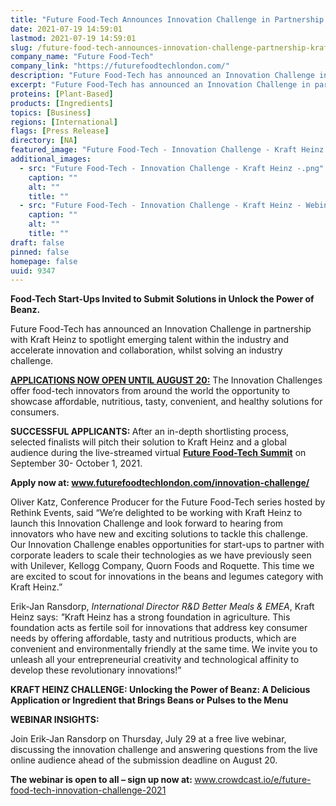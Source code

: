 ```yaml
---
title: "Future Food-Tech Announces Innovation Challenge in Partnership with Kraft Heinz"
date: 2021-07-19 14:59:01
lastmod: 2021-07-19 14:59:01
slug: /future-food-tech-announces-innovation-challenge-partnership-kraft-heinz
company_name: "Future Food-Tech"
company_link: "https://futurefoodtechlondon.com/"
description: "Future Food-Tech has announced an Innovation Challenge in partnership with Kraft Heinz to spotlight emerging talent within the industry and accelerate innovation and collaboration, whilst solving an industry challenge."
excerpt: "Future Food-Tech has announced an Innovation Challenge in partnership with Kraft Heinz to spotlight emerging talent within the industry and accelerate innovation and collaboration, whilst solving an industry challenge."
proteins: [Plant-Based]
products: [Ingredients]
topics: [Business]
regions: [International]
flags: [Press Release]
directory: [NA]
featured_image: "Future Food-Tech - Innovation Challenge - Kraft Heinz -.png"
additional_images:
  - src: "Future Food-Tech - Innovation Challenge - Kraft Heinz -.png"
    caption: ""
    alt: ""
    title: ""
  - src: "Future Food-Tech - Innovation Challenge - Kraft Heinz - Webinar -.png"
    caption: ""
    alt: ""
    title: ""
draft: false
pinned: false
homepage: false
uuid: 9347
---
```

<p><strong>Food-Tech Start-Ups Invited to Submit Solutions in Unlock the Power of Beanz.</strong></p>
<p>Future Food-Tech has announced an Innovation Challenge in partnership with Kraft Heinz to spotlight emerging talent within the industry and accelerate innovation and collaboration, whilst solving an industry challenge.</p>
<p><a href="https://futurefoodtechlondon.com/innovation-challenge/"><strong>APPLICATIONS NOW OPEN UNTIL AUGUST 20:</strong></a> The Innovation Challenges offer food-tech innovators from around the world the opportunity to showcase affordable, nutritious, tasty, convenient, and healthy solutions for consumers.</p>
<p><strong>SUCCESSFUL APPLICANTS: </strong>After an in-depth shortlisting process, selected finalists will pitch their solution to Kraft Heinz and a global audience during the live-streamed virtual <a href="https://futurefoodtech.com/"><strong>Future Food-Tech Summit</strong></a> on September 30- October 1, 2021.</p>
<p><strong>Apply now at: </strong><a href="http://www.futurefoodtechlondon.com/innovation-challenge/"><strong>www.futurefoodtechlondon.com/innovation-challenge/</strong></a><strong> </strong></p>
<p>Oliver Katz, Conference Producer for the Future Food-Tech series hosted by Rethink Events, said “We’re delighted to be working with Kraft Heinz to launch this Innovation Challenge and look forward to hearing from innovators who have new and exciting solutions to tackle this challenge. Our Innovation Challenge enables opportunities for start-ups to partner with corporate leaders to scale their technologies as we have previously seen with Unilever, Kellogg Company, Quorn Foods and Roquette. This time we are excited to scout for innovations in the beans and legumes category with Kraft Heinz.”</p>
<p>Erik-Jan Ransdorp, <em>International Director R&D Better Meals & EMEA</em>, Kraft Heinz says: <em>"</em>Kraft Heinz has a strong foundation in agriculture. This foundation acts as fertile soil for innovations that address key consumer needs by offering affordable, tasty and nutritious products, which are convenient and environmentally friendly at the same time. We invite you to unleash all your entrepreneurial creativity and technological affinity to develop these revolutionary innovations!”</p>
<p><strong>KRAFT HEINZ CHALLENGE: Unlocking the Power of Beanz: A Delicious Application or Ingredient that Brings Beans or Pulses to the Menu</strong></p>
<p><strong>WEBINAR INSIGHTS:</strong></p>
<p>Join Erik-Jan Ransdorp on Thursday, July 29 at a free live webinar, discussing the innovation challenge and answering questions from the live online audience ahead of the submission deadline on August 20.</p>
<p><strong>The webinar is open to all – sign up now at: </strong><a href="http://www.crowdcast.io/e/future-food-tech-innovation-challenge-2021">www.crowdcast.io/e/future-food-tech-innovation-challenge-2021</a></p>
